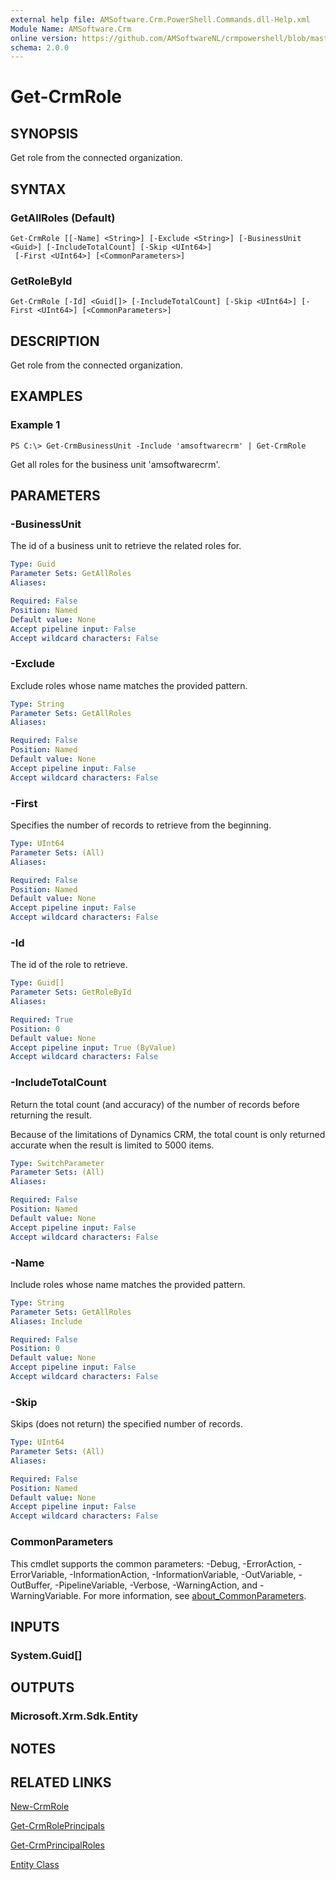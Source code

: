 ```yaml
---
external help file: AMSoftware.Crm.PowerShell.Commands.dll-Help.xml
Module Name: AMSoftware.Crm
online version: https://github.com/AMSoftwareNL/crmpowershell/blob/master/docs/Get-CrmRole.md
schema: 2.0.0
---
```


# Get-CrmRole

## SYNOPSIS
Get role from the connected organization.

## SYNTAX

### GetAllRoles (Default)
```
Get-CrmRole [[-Name] <String>] [-Exclude <String>] [-BusinessUnit <Guid>] [-IncludeTotalCount] [-Skip <UInt64>]
 [-First <UInt64>] [<CommonParameters>]
```

### GetRoleById
```
Get-CrmRole [-Id] <Guid[]> [-IncludeTotalCount] [-Skip <UInt64>] [-First <UInt64>] [<CommonParameters>]
```

## DESCRIPTION
Get role from the connected organization.

## EXAMPLES

### Example 1
```
PS C:\> Get-CrmBusinessUnit -Include 'amsoftwarecrm' | Get-CrmRole
```

Get all roles for the business unit 'amsoftwarecrm'.

## PARAMETERS

### -BusinessUnit
The id of a business unit to retrieve the related roles for.

```yaml
Type: Guid
Parameter Sets: GetAllRoles
Aliases:

Required: False
Position: Named
Default value: None
Accept pipeline input: False
Accept wildcard characters: False
```

### -Exclude
Exclude roles whose name matches the provided pattern.

```yaml
Type: String
Parameter Sets: GetAllRoles
Aliases:

Required: False
Position: Named
Default value: None
Accept pipeline input: False
Accept wildcard characters: False
```

### -First
Specifies the number of records to retrieve from the beginning.

```yaml
Type: UInt64
Parameter Sets: (All)
Aliases:

Required: False
Position: Named
Default value: None
Accept pipeline input: False
Accept wildcard characters: False
```

### -Id
The id of the role to retrieve.

```yaml
Type: Guid[]
Parameter Sets: GetRoleById
Aliases:

Required: True
Position: 0
Default value: None
Accept pipeline input: True (ByValue)
Accept wildcard characters: False
```

### -IncludeTotalCount
Return the total count (and accuracy) of the number of records before returning the result.

Because of the limitations of Dynamics CRM, the total count is only returned accurate when the result is limited to 5000 items.

```yaml
Type: SwitchParameter
Parameter Sets: (All)
Aliases:

Required: False
Position: Named
Default value: None
Accept pipeline input: False
Accept wildcard characters: False
```

### -Name
Include roles whose name matches the provided pattern.

```yaml
Type: String
Parameter Sets: GetAllRoles
Aliases: Include

Required: False
Position: 0
Default value: None
Accept pipeline input: False
Accept wildcard characters: False
```

### -Skip
Skips (does not return) the specified number of records.

```yaml
Type: UInt64
Parameter Sets: (All)
Aliases:

Required: False
Position: Named
Default value: None
Accept pipeline input: False
Accept wildcard characters: False
```

### CommonParameters
This cmdlet supports the common parameters: -Debug, -ErrorAction, -ErrorVariable, -InformationAction, -InformationVariable, -OutVariable, -OutBuffer, -PipelineVariable, -Verbose, -WarningAction, and -WarningVariable. For more information, see [about_CommonParameters](http://go.microsoft.com/fwlink/?LinkID=113216).

## INPUTS

### System.Guid[]

## OUTPUTS

### Microsoft.Xrm.Sdk.Entity

## NOTES

## RELATED LINKS

[New-CrmRole](New-CrmRole.md)

[Get-CrmRolePrincipals](Get-CrmRolePrincipals.md)

[Get-CrmPrincipalRoles](Get-CrmPrincipalRoles.md)

[Entity Class](https://msdn.microsoft.com/library/microsoft.xrm.sdk.entity.aspx)
